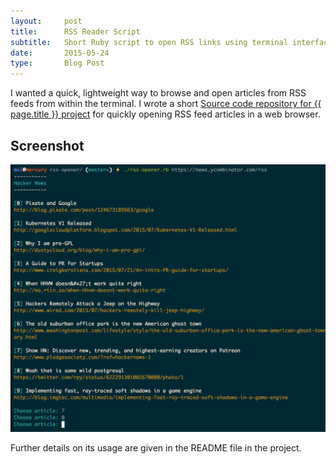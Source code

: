```yaml
---
layout:     post
title:      RSS Reader Script
subtitle:   Short Ruby script to open RSS links using terminal interface
date:       2015-05-24
type:       Blog Post
---
```


I wanted a quick, lightweight way to browse and open articles from RSS feeds from within the terminal. I wrote a short
<a href="https://github.com/robinrob/rss-opener.git"><span>Source code repository for {{ page.title }} project</span></a> for quickly opening RSS feed articles in a web browser.

## Screenshot

<img src="/img/rss-opener.png" alt="RSS Reader Usage Screenshot">

Further details on its usage are given in the README file in the project.